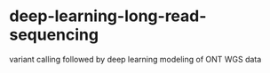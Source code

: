 # deep-learning-long-read-sequencing
variant calling followed by deep learning modeling of ONT WGS data
